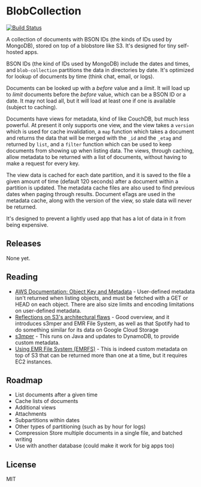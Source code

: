 # BlobCollection

[![Build Status][build-status-image]][build-status]

A collection of documents with BSON IDs (the kinds of IDs used by MongoDB),
stored on top of a blobstore like S3. It's designed for tiny self-hosted apps.

BSON IDs (the kind of IDs used by MongoDB) include the dates and times, and
`blob-collection` partitions the data in directories by date. It's optimized for
lookup of documents by time (think chat, email, or logs).

Documents can be looked up with a _before_ value and a _limit_. It will load up
to _limit_ documents before the _before_ value, which can be a BSON ID or a
date. It may not load all, but it will load at least one if one is available
(subject to caching).

Documents have views for metadata, kind of like CouchDB, but much less powerful.
At present it only supports one view, and the view takes a `version` which is
used for cache invalidation, a `map` function which takes a document and returns
the data that will be merged with the `_id` and the `_etag` and returned by
`list`, and a `filter` function which can be used to keep documents from showing
up when listing data. The views, through caching, allow metadata to be returned
with a list of documents, without having to make a request for every key.

The view data is cached for each date partition, and it is saved to the file a
given amount of time (default 120 seconds) after a document within a partition
is updated. The metadata cache files are also used to find previous dates when
paging through results. Document eTags are used in the metadata cache, along
with the version of the view, so stale data will never be returned.

It's designed to prevent a lightly used app that has a lot of data in it from
being expensive.

## Releases

None yet.

## Reading

* [AWS Documentation: Object Key and Metadata][s3-docs-metadata] - User-defined
  metadata isn't returned when listing objects, and must be fetched with a GET
  or HEAD on each object. There are also size limits and encoding limitations on user-defined metadata.
* [Reflections on S3's architectural flaws][s3-flaws-blog-post] - Good overview,
  and it introduces s3mper and EMR File System, as well as that Spotify had to
  do something similar for its data on Google Cloud Storage
* [s3mper][s3mper] - This runs on Java and updates to DynamoDB, to provide
  custom metadata.
* [Using EMR File System (EMRFS)][emrfs] - This is indeed custom metadata on top
  of S3 that can be returned more than one at a time, but it requires EC2
  instances.

## Roadmap

* List documents after a given time
* Cache lists of documents
* Additional views
* Attachments
* Subpartitions within dates
* Other types of partitioning (such as by hour for logs)
* Compression Store multiple documents in a single file, and batched writing
* Use with another database (could make it work for big apps too)

## License

MIT

[build-status]: https://travis-ci.com/apicomponents/blob-collection
[build-status-image]: https://travis-ci.com/apicomponents/blob-collection.svg?branch=master
[s3-docs-metadata]: https://docs.aws.amazon.com/AmazonS3/latest/dev/UsingMetadata.html
[s3-flaws-blog-post]: https://medium.com/@jim_dowling/reflections-on-s3s-architectural-flaws-71f14c05a5fa
[s3mper]: https://github.com/Netflix/s3mper
[emrfs]: https://docs.aws.amazon.com/emr/latest/ManagementGuide/emr-fs.html
